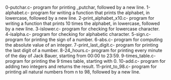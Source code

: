 0-putchar.c- program for printing _putchar, followed by a new line.
1-alphabet.c- program for writing  a function that prints the alphabet, in lowercase, followed by a new line.
2-print_alphabet_x10.c- program for writing a function that prints 10 times the alphabet, in lowercase, followed by a new line.
3-islower.c- program for checking for lowercase character.
4-isalpha.c- program for checking for alphabetic character.
5-sign.c- program for printing the sign of a number.
6-abs.c- program for computing the absolute value of an integer.
7-print_last_digit.c- program for printing the last digit of a number.
8-24_hours.c- program for printing every minute of the day of Jack Bauer, starting from 00:00 to 23:59.
9-times_table.c- program for printing the 9 times table, starting with 0.
10-add.c- program for adding two integers and returns the result.
11-print_to_98.c- program for printing all natural numbers from n to 98, followed by a new line.
